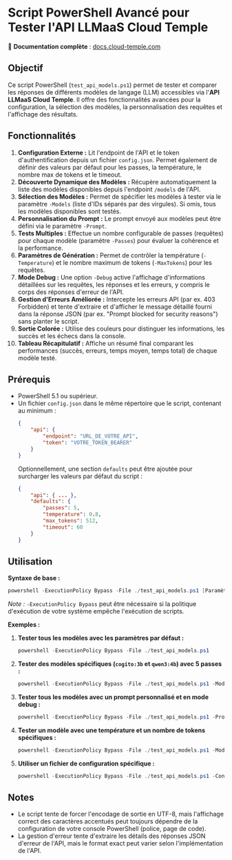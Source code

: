 # Script PowerShell Avancé pour Tester l'API LLMaaS Cloud Temple

📖 **Documentation complète** : [docs.cloud-temple.com](https://docs.cloud-temple.com)

## Objectif
Ce script PowerShell (`test_api_models.ps1`) permet de tester et comparer les réponses de différents modèles de langage (LLM) accessibles via l'**API LLMaaS Cloud Temple**. Il offre des fonctionnalités avancées pour la configuration, la sélection des modèles, la personnalisation des requêtes et l'affichage des résultats.

## Fonctionnalités
1.  **Configuration Externe :** Lit l'endpoint de l'API et le token d'authentification depuis un fichier `config.json`. Permet également de définir des valeurs par défaut pour les passes, la température, le nombre max de tokens et le timeout.
2.  **Découverte Dynamique des Modèles :** Récupère automatiquement la liste des modèles disponibles depuis l'endpoint `/models` de l'API.
3.  **Sélection des Modèles :** Permet de spécifier les modèles à tester via le paramètre `-Models` (liste d'IDs séparés par des virgules). Si omis, tous les modèles disponibles sont testés.
4.  **Personnalisation du Prompt :** Le prompt envoyé aux modèles peut être défini via le paramètre `-Prompt`.
5.  **Tests Multiples :** Effectue un nombre configurable de passes (requêtes) pour chaque modèle (paramètre `-Passes`) pour évaluer la cohérence et la performance.
6.  **Paramètres de Génération :** Permet de contrôler la température (`-Temperature`) et le nombre maximum de tokens (`-MaxTokens`) pour les requêtes.
7.  **Mode Debug :** Une option `-Debug` active l'affichage d'informations détaillées sur les requêtes, les réponses et les erreurs, y compris le corps des réponses d'erreur de l'API.
8.  **Gestion d'Erreurs Améliorée :** Intercepte les erreurs API (par ex. 403 Forbidden) et tente d'extraire et d'afficher le message détaillé fourni dans la réponse JSON (par ex. "Prompt blocked for security reasons") sans planter le script.
9.  **Sortie Colorée :** Utilise des couleurs pour distinguer les informations, les succès et les échecs dans la console.
10. **Tableau Récapitulatif :** Affiche un résumé final comparant les performances (succès, erreurs, temps moyen, temps total) de chaque modèle testé.

## Prérequis
-   PowerShell 5.1 ou supérieur.
-   Un fichier `config.json` dans le même répertoire que le script, contenant au minimum :
    ```json
    {
        "api": {
            "endpoint": "URL_DE_VOTRE_API",
            "token": "VOTRE_TOKEN_BEARER"
        }
    }
    ```
    Optionnellement, une section `defaults` peut être ajoutée pour surcharger les valeurs par défaut du script :
    ```json
    {
        "api": { ... },
        "defaults": {
            "passes": 5,
            "temperature": 0.8,
            "max_tokens": 512,
            "timeout": 60 
        }
    }
    ```

## Utilisation

**Syntaxe de base :**
```powershell
powershell -ExecutionPolicy Bypass -File ./test_api_models.ps1 [Paramètres...]
```
*Note :* `-ExecutionPolicy Bypass` peut être nécessaire si la politique d'exécution de votre système empêche l'exécution de scripts.

**Exemples :**

1.  **Tester tous les modèles avec les paramètres par défaut :**
    ```powershell
    powershell -ExecutionPolicy Bypass -File ./test_api_models.ps1
    ```

2.  **Tester des modèles spécifiques (`cogito:3b` et `qwen3:4b`) avec 5 passes :**
    ```powershell
    powershell -ExecutionPolicy Bypass -File ./test_api_models.ps1 -Models "cogito:3b,qwen3:4b" -Passes 5
    ```

3.  **Tester tous les modèles avec un prompt personnalisé et en mode debug :**
    ```powershell
    powershell -ExecutionPolicy Bypass -File ./test_api_models.ps1 -Prompt "Explique la photosynthèse en une phrase." -Debug
    ```

4.  **Tester un modèle avec une température et un nombre de tokens spécifiques :**
    ```powershell
    powershell -ExecutionPolicy Bypass -File ./test_api_models.ps1 -Models "llama3.1" -Temperature 0.5 -MaxTokens 100
    ```

5.  **Utiliser un fichier de configuration spécifique :**
    ```powershell
    powershell -ExecutionPolicy Bypass -File ./test_api_models.ps1 -ConfigFile "../autre_config.json"
    ```

## Notes
-   Le script tente de forcer l'encodage de sortie en UTF-8, mais l'affichage correct des caractères accentués peut toujours dépendre de la configuration de votre console PowerShell (police, page de code).
-   La gestion d'erreur tente d'extraire les détails des réponses JSON d'erreur de l'API, mais le format exact peut varier selon l'implémentation de l'API.

